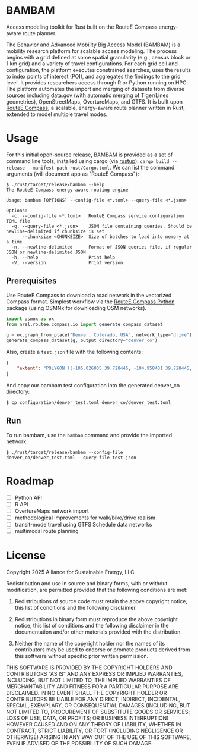 # BAMBAM

Access modeling toolkit for Rust built on the RouteE Compass energy-aware route planner.

The Behavior and Advanced Mobility Big Access Model (BAMBAM) is a mobility research platform for scalable access modeling. The process begins with a grid defined at some spatial granularity (e.g., census block or 1 km grid) and a variety of travel configurations. For each grid cell and configuration, the platform executes constrained searches, uses the results to index points of interest (POI), and aggregates the findings to the grid level. It provides researchers access through R or Python running on HPC. The platform automates the import and merging of datasets from diverse sources including data.gov (with automatic merging of Tiger/Lines geometries), OpenStreetMaps, OvertureMaps, and GTFS. It is built upon [RouteE Compass](https://github.com/nrel/routee-compass), a scalable, energy-aware route planner written in Rust, extended to model multiple travel modes.

# Usage

For this initial open-source release, BAMBAM is provided as a set of command line tools, installed using cargo (via [rustup](rustup.rs)): `cargo build --release --manifest-path rust/Cargo.toml`. We can list the command arguments (will document app as "RouteE Compass"):

```
$ ./rust/target/release/bambam --help
The RouteE-Compass energy-aware routing engine

Usage: bambam [OPTIONS] --config-file <*.toml> --query-file <*.json>

Options:
  -c, --config-file <*.toml>   RouteE Compass service configuration TOML file
  -q, --query-file <*.json>    JSON file containing queries. Should be newline-delimited if chunksize is set
      --chunksize <CHUNKSIZE>  Size of batches to load into memory at a time
  -n, --newline-delimited      Format of JSON queries file, if regular JSON or newline-delimited JSON
  -h, --help                   Print help
  -V, --version                Print version
```

## Prerequisites

Use RouteE Compass to download a road network in the vectorized Compass format. Simplest workflow via the [RouteE Compass Python](https://nrel.github.io/routee-compass/installation.html) package (using OSMNx for downloading OSM networks). 

```python
import osmnx as ox
from nrel.routee.compass.io import generate_compass_dataset

g = ox.graph_from_place("Denver, Colorado, USA", network_type="drive")
generate_compass_dataset(g, output_directory="denver_co")
```

Also, create a `test.json` file with the following contents:

```json
{
    "extent": "POLYGON ((-105.026035 39.728445, -104.958401 39.728445, -104.958401 39.77002, -105.026035 39.77002, -105.026035 39.728445))"
}
```

And copy our bambam test configuration into the generated denver_co directory:

```
$ cp configuration/denver_test.toml denver_co/denver_test.toml
```

## Run

To run bambam, use the `bambam` command and provide the imported network:

```
$ ./rust/target/release/bambam --config-file denver_co/denver_test.toml --query-file test.json
```

# Roadmap

- [ ] Python API
- [ ] R API
- [ ] OvertureMaps network import
- [ ] methodological improvements for walk/bike/drive realism
- [ ] transit-mode travel using GTFS Schedule data networks
- [ ] multimodal route planning

# License

Copyright 2025 Alliance for Sustainable Energy, LLC

Redistribution and use in source and binary forms, with or without modification, are permitted provided that the following conditions are met:

1. Redistributions of source code must retain the above copyright notice, this list of conditions and the following disclaimer.

2. Redistributions in binary form must reproduce the above copyright notice, this list of conditions and the following disclaimer in the documentation and/or other materials provided with the distribution.

3. Neither the name of the copyright holder nor the names of its contributors may be used to endorse or promote products derived from this software without specific prior written permission.

THIS SOFTWARE IS PROVIDED BY THE COPYRIGHT HOLDERS AND CONTRIBUTORS “AS IS” AND ANY EXPRESS OR IMPLIED WARRANTIES, INCLUDING, BUT NOT LIMITED TO, THE IMPLIED WARRANTIES OF MERCHANTABILITY AND FITNESS FOR A PARTICULAR PURPOSE ARE DISCLAIMED. IN NO EVENT SHALL THE COPYRIGHT HOLDER OR CONTRIBUTORS BE LIABLE FOR ANY DIRECT, INDIRECT, INCIDENTAL, SPECIAL, EXEMPLARY, OR CONSEQUENTIAL DAMAGES (INCLUDING, BUT NOT LIMITED TO, PROCUREMENT OF SUBSTITUTE GOODS OR SERVICES; LOSS OF USE, DATA, OR PROFITS; OR BUSINESS INTERRUPTION) HOWEVER CAUSED AND ON ANY THEORY OF LIABILITY, WHETHER IN CONTRACT, STRICT LIABILITY, OR TORT (INCLUDING NEGLIGENCE OR OTHERWISE) ARISING IN ANY WAY OUT OF THE USE OF THIS SOFTWARE, EVEN IF ADVISED OF THE POSSIBILITY OF SUCH DAMAGE.